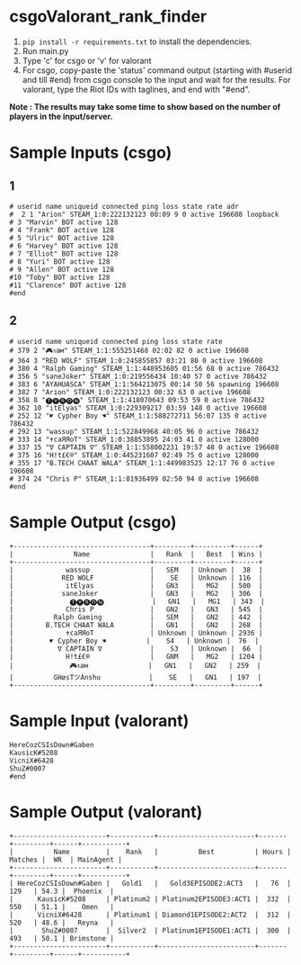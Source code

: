 # csgoValorant_rank_finder
1. ```pip install -r requirements.txt``` to install the dependencies.
2. Run main.py
3. Type 'c' for csgo or 'v' for valorant
4. For csgo, copy-paste the 'status' command output (starting with #userid and till #end) from csgo console to the input and wait for the results.
For valorant, type the Riot IDs with taglines, and end with "#end".

**Note : The results may take some time to show based on the number of players in the input/server.**

# Sample Inputs (csgo)

## 1

```
# userid name uniqueid connected ping loss state rate adr
#  2 1 "Arion" STEAM_1:0:222132123 00:09 9 0 active 196608 loopback
# 3 "Marvin" BOT active 128
# 4 "Frank" BOT active 128
# 5 "Ulric" BOT active 128
# 6 "Harvey" BOT active 128
# 7 "Elliot" BOT active 128
# 8 "Yuri" BOT active 128
# 9 "Allen" BOT active 128
#10 "Toby" BOT active 128
#11 "Clarence" BOT active 128
#end

```

## 2

```
# userid name uniqueid connected ping loss state rate
# 379 2 "🎮รaм" STEAM_1:1:555251468 02:02 82 0 active 196608
# 364 3 "RED WOLF" STEAM_1:0:245855857 03:21 80 0 active 196608
# 380 4 "Ralph Gaming" STEAM_1:1:448953605 01:56 68 0 active 786432
# 356 5 "saneJoker" STEAM_1:0:219556434 10:40 57 0 active 786432
# 383 6 "AYAHUASCA" STEAM_1:1:564213075 00:14 50 56 spawning 196608
# 382 7 "Arion" STEAM_1:0:222132123 00:32 63 0 active 196608
# 358 8 "🅣🅨🅢🅞🅝" STEAM_1:1:418070643 09:53 59 0 active 786432
# 362 10 "itElyas" STEAM_1:0:229309217 03:59 148 0 active 196608
# 252 12 "☛ Cypher Boy ☚" STEAM_1:1:588272711 56:07 135 0 active 786432
# 292 13 "wassup" STEAM_1:1:522849968 40:05 96 0 active 786432
# 333 14 "✝caЯЯoT" STEAM_1:0:38853895 24:03 41 0 active 128000
# 337 15 "∇ CAPTAIN ∇" STEAM_1:1:558002231 19:57 48 0 active 196608
# 375 16 "H!t£€®" STEAM_1:0:445231607 02:49 75 0 active 128000
# 355 17 "B.TECH CHAAT WALA" STEAM_1:1:449983525 12:17 76 0 active 196608
# 374 24 "Chris P" STEAM_1:1:81936499 02:50 94 0 active 196608
#end

```

# Sample Output (csgo)

```
+----------------------------------+---------+---------+------+
|               Name               |   Rank  |   Best  | Wins |
+----------------------------------+---------+---------+------+
|             wassup               |   SEM   | Unknown |  38  |
|            RED WOLF              |    SE   | Unknown | 116  |
|             itElyas              |   GN3   |   MG2   | 500  |
|            saneJoker             |   GN3   |   MG2   | 306  |
|              🅣🅨🅢🅞🅝            |   GN1   |   MG1   | 343  |
|             Chris P              |   GN2   |   GN3   | 545  |
|          Ralph Gaming            |   SEM   |   GN2   | 442  |
|        B.TECH CHAAT WALA         |   GN1   |   GN2   | 268  |
|             ✝caЯЯoT              | Unknown | Unknown | 2936 |
|         ☛ Cypher Boy ☚          |    S4   | Unknown |  76  |
|           ∇ CAPTAIN ∇            |    S3   | Unknown |  66  |
|             H!t£€®               |   GNM   |   MG2   | 1204 |
|              🎮รaм               |   GN1   |   GN2   | 259  |
|          GHøsTツÁnshu            |    SE   |   GN1   | 197  |
+----------------------------------+---------+---------+------+

```

# Sample Input (valorant)


```
HereCozCSIsDown#Gaben
KausicK#5208
VicniX#6428
ShuZ#0007
#end

```

# Sample Output (valorant)

```
+-----------------------+-----------+------------------------+-------+---------+------+-----------+
|          Name         |    Rank   |          Best          | Hours | Matches |  WR  | MainAgent |
+-----------------------+-----------+------------------------+-------+---------+------+-----------+
| HereCozCSIsDown#Gaben |   Gold1   |   Gold3EPISODE2:ACT3   |   76  |   129   | 54.3 |  Phoenix  |
|      KausicK#5208     | Platinum2 | Platinum2EPISODE3:ACT1 |  332  |   550   | 51.1 |    Omen   |
|      VicniX#6428      | Platinum1 | Diamond1EPISODE2:ACT2  |  312  |   520   | 48.6 |   Reyna   |
|       ShuZ#0007       |  Silver2  | Platinum1EPISODE1:ACT1 |  300  |   493   | 50.1 | Brimstone |
+-----------------------+-----------+------------------------+-------+---------+------+-----------+
```


